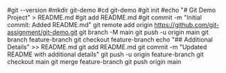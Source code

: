 
   #git --version
   #mkdir git-demo
   #cd git-demo
   #git init
   #echo "# Git Demo Project" > README.md
   #git add README.md
   #git commit -m "Initial commit: Added README.md"
     git remote add origin https://github.com/git-assignment/git-demo.git
     git branch -M main
     git push -u origin main
   git branch feature-branch
   git checkout feature-branch
   echo "## Additional Details" >> README.md
   git add README.md
   git commit -m "Updated README with additional details"
   git push -u origin feature-branch
   git checkout main
   git merge feature-branch
   git push origin main
 

